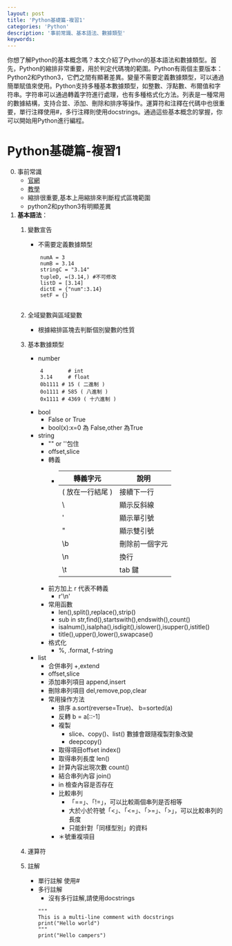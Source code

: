 ```yaml
---
layout: post
title: 'Python基礎篇-複習1'
categories: 'Python'
description: '事前常識、基本語法、數據類型'
keywords: 
---
```


你想了解Python的基本概念嗎？本文介紹了Python的基本語法和數據類型。首先，Python的縮排非常重要，用於判定代碼塊的範圍。Python有兩個主要版本：Python2和Python3，它們之間有顯著差異。變量不需要定義數據類型，可以通過簡單賦值來使用。Python支持多種基本數據類型，如整數、浮點數、布爾值和字符串。字符串可以通過轉義字符進行處理，也有多種格式化方法。列表是一種常用的數據結構，支持合並、添加、刪除和排序等操作。運算符和注釋在代碼中也很重要，單行注釋使用#，多行注釋則使用docstrings。通過這些基本概念的掌握，你可以開始用Python進行編程。

# Python基礎篇-複習1
0. 事前常識
    * [官網](https://www.python.org/)
    * [教學](https://steam.oxxostudio.tw/category/python/index.html)
    * 縮排很重要,基本上用縮排來判斷程式區塊範圍
    * python2和python3有明顯差異
1. **基本語法**：
    1. 變數宣告
        * 不需要定義數據類型
        ```python=1
            numA = 3 
            numB = 3.14
            stringC = "3.14"
            tupleD, =(3.14,) #不可修改
            listD = [3.14]
            dictE = {"num":3.14}
            setF = {}
            
        ```
    1. 全域變數與區域變數
        * 根據縮排區塊去判斷個別變數的性質
    3. 基本數據類型
        * number
        ```python=1
            4        # int
            3.14     # float
            0b1111 # 15 ( 二進制 )
            0o1111 # 585 ( 八進制 )
            0x1111 # 4369 ( 十六進制 )
        ```
        * bool
            * False or True
            * bool(x):x=0 為 False,other 為True
        * string
            * "" or ''包住
            * offset,slice
            * 轉義
                *   | 轉義字元 | 說明 | 
                    | -------- | -------- |
                    | \( 放在一行結尾 )|	接續下一行|
                    |\\	|顯示反斜線|
                    |\'	|顯示單引號|
                    |\"	|顯示雙引號|
                    |\b	|刪除前一個字元||
                    |\n	|換行|
                    |\t	|tab 鍵|
            * 前方加上 r 代表不轉義
                * r'\n' 
            * 常用函數
                * len(),split(),replace(),strip()
                * sub in str,find(),startswith(),endswith(),count()
                * isalnum(),isalpha(),isdigit(),islower(),isupper(),istitle()
                * title(),upper(),lower(),swapcase()
            * 格式化
                * %, .format, f-string
        * list 
            * 合併串列 +,extend
            * offset,slice
            * 添加串列項目 append,insert
            * 刪除串列項目 del,remove,pop,clear
            * 常用操作方法
                * 排序 a.sort(reverse=True)、 b=sorted(a)
                * 反轉 b = a[::-1]
                * 複製 
                    * slice、copy()、list() 數據會跟隨複製對象改變
                    * deepcopy() 
                * 取得項目offset index()
                * 取得串列長度 len()
                * 計算內容出現次數 count()
                * 結合串列內容 join()
                * in 檢查內容是否存在
                * 比較串列
                    * 「==」、「!=」，可以比較兩個串列是否相等
                    * 大於小於符號「<」、「<=」、「>=」、「>」，可以比較串列的長度
                    * 只能針對「同樣型別」的資料
                * ＊號重複項目

    5. 運算符
    6. 註解 
        * 單行註解 使用#
        * 多行註解
            * 沒有多行註解,請使用docstrings
            ```python=1
            """
            This is a multi-line comment with docstrings
            print("Hello world")
            """
            print("Hello campers")
            ```